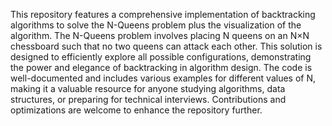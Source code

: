 This repository features a comprehensive implementation of backtracking algorithms to solve the N-Queens problem plus the visualization of the algorithm. The N-Queens problem involves placing N queens on an N×N chessboard such that no two queens can attack each other. This solution is designed to efficiently explore all possible configurations, demonstrating the power and elegance of backtracking in algorithm design. The code is well-documented and includes various examples for different values of N, making it a valuable resource for anyone studying algorithms, data structures, or preparing for technical interviews. Contributions and optimizations are welcome to enhance the repository further.
